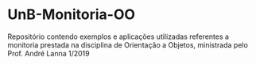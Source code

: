 # UnB-Monitoria-OO
Repositório contendo exemplos e aplicações utilizadas referentes  a monitoria prestada na disciplina de Orientação a Objetos, ministrada pelo Prof. André Lanna 1/2019
